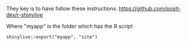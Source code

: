 They key is to have follow these instructions: https://github.com/posit-dev/r-shinylive

Where "myapp" is the folder which has the R script

```
shinylive::export("myapp", "site")
```

